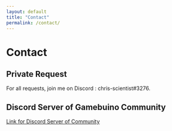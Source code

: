```yaml
---
layout: default
title: "Contact"
permalink: /contact/
---
```


<div class="creation-header"> 
	<div class="infos"> 
		<h1> Contact </h1> 
	</div> 
</div>
<div class="row margeur-30">
	<div class="col-12"> 
		<div class="creation-content fr-view white-container">
			<h2>Private Request</h2>
			<p>
				For all requests, join me on Discord : chris-scientist#3276.
			</p>
			<h2>Discord Server of Gamebuino Community</h2>
			<p>
				<a href="https://discord.gg/R4gj4zT" >Link for Discord Server of Community</a>
			</p>
		</div>
	</div>
</div>